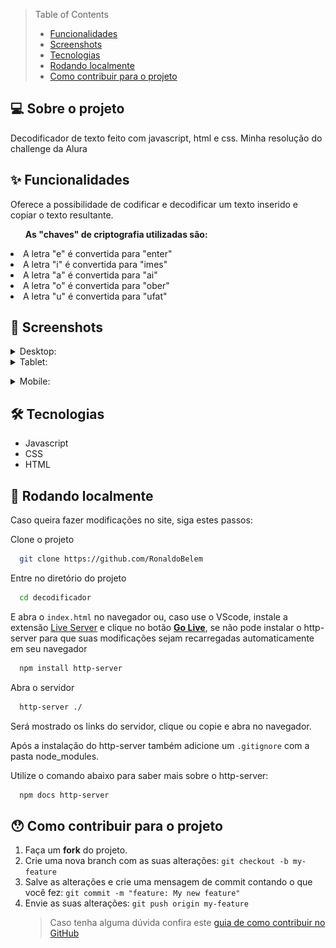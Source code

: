 > Table of Contents
>
> <ul>
>   <li><a href="#-funcionalidades">Funcionalidades</a></li>
>   <li><a href="#-screenshots">Screenshots</a></li>
>   <li><a href="#-tecnologias">Tecnologias</a></li>
>   <li><a href="#-rodando-localmente">Rodando localmente</a></li>
>   <li><a href="#-como-contribuir-para-o-projeto">Como contribuir para o projeto</a></li>
> </ul>

## 💻 Sobre o projeto

Decodificador de texto feito com javascript, html e css. Minha resolução do challenge da Alura

## ✨ Funcionalidades

<p>Oferece a possibilidade de codificar e decodificar um texto inserido e copiar o texto resultante.</p>
<ul><strong>As "chaves" de criptografia utilizadas são:</strong></ul>
<li>A letra "e" é convertida para "enter"</li>
<li>A letra "i" é convertida para "imes"</li>
<li>A letra "a" é convertida para "ai"</li>
<li>A letra "o" é convertida para "ober"</li>
<li>A letra "u" é convertida para "ufat"</li>

## 🎨 Screenshots

<details><summary>Desktop:</summary>
<img src="./print do sistema/1.png" width="900"></details>

<details><summary>Tablet:</summary>

<img src="./print do sistema/2.png" width="600"></details>

<details><summary>Mobile:</summary>

<img src="./print do sistema/3.png" height="1000" ></details>

## 🛠 Tecnologias

- Javascript
- CSS
- HTML

## 🚀 Rodando localmente

Caso queira fazer modificações no site, siga estes passos:

Clone o projeto

```bash
  git clone https://github.com/RonaldoBelem
```

Entre no diretório do projeto

```bash
  cd decodificador
```

E abra o <code>index.html</code> no navegador ou, caso use o VScode, instale a extensão [Live Server](https://marketplace.visualstudio.com/items?itemName=ritwickdey.LiveServer) e clique no botão <ins><strong>Go Live</strong></ins>, se não pode instalar o http-server para que suas modificações sejam recarregadas automaticamente em seu navegador

```bash
  npm install http-server
```

Abra o servidor

```bash
  http-server ./
```

Será mostrado os links do servidor, clique ou copie e abra no navegador.

<p>Após a instalação do http-server também adicione um <code>.gitignore</code> com a pasta node_modules.</p>

Utilize o comando abaixo para saber mais sobre o http-server:

```bash
  npm docs http-server
```

## 😯 Como contribuir para o projeto

1. Faça um **fork** do projeto.
2. Crie uma nova branch com as suas alterações: `git checkout -b my-feature`
3. Salve as alterações e crie uma mensagem de commit contando o que você fez: `git commit -m "feature: My new feature"`
4. Envie as suas alterações: `git push origin my-feature`
   > Caso tenha alguma dúvida confira este [guia de como contribuir no GitHub](https://github.com/firstcontributions/first-contributions)
